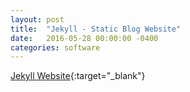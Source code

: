 ```yaml
---
layout: post
title:  "Jekyll - Static Blog Website"
date:   2016-05-28 00:00:00 -0400
categories: software
---
```


[Jekyll Website](http://jekyllrb.com){:target="_blank"}

